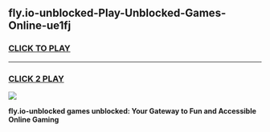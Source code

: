 
## fly.io-unblocked-Play-Unblocked-Games-Online-ue1fj
<h3>
<a href="https://premium76.site?title=fly.io-unblocked&ref=25A">CLICK TO PLAY</a></h3>
<hr>

<h3>
<a href="https://premium76.site?title=fly.io-unblocked&ref=25A">CLICK 2 PLAY</a>
  
</h3>

<a href="https://premium76.site?title=fly.io-unblocked&ref=25A"><img src="https://clearcache.store/games.png"></a>


**fly.io-unblocked games unblocked: Your Gateway to Fun and Accessible Online Gaming**
